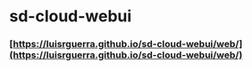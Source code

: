 # sd-cloud-webui
 
### [https://luisrguerra.github.io/sd-cloud-webui/web/](https://luisrguerra.github.io/sd-cloud-webui/web/)

